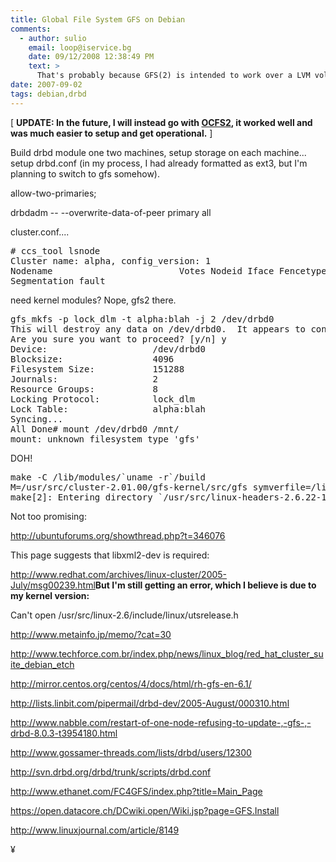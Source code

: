 ```yaml
---
title: Global File System GFS on Debian 
comments:
  - author: sulio
    email: loop@iservice.bg
    date: 09/12/2008 12:38:49 PM
    text: >
      That's probably because GFS(2) is intended to work over a LVM volume. You have to put LVM on top of the DRBD device, and format that logical volume instead. ALso you must put in work the whole red-hat cluster stuff to make that work.<br/><br/>Greets.
date: 2007-09-02
tags: debian,drbd
---
```

[ <b>UPDATE: In the future, I will instead go with <a href="http://www.docunext.com/blog/2007/09/drbd-and-ocfs2.html">OCFS2</a>, it worked well and was much easier to setup and get operational.</b> ]

Build drbd module one two machines, setup storage on each machine... setup drbd.conf (in my process, I had already formatted as ext3, but I'm planning to switch to gfs somehow).

allow-two-primaries;

drbdadm -- --overwrite-data-of-peer primary all

cluster.conf....

<pre># ccs_tool lsnode
Cluster name: alpha, config_version: 1
Nodename                        Votes Nodeid Iface Fencetype
Segmentation fault</pre>

need kernel modules? Nope, gfs2 there.

<pre class="sh_sh">
gfs_mkfs -p lock_dlm -t alpha:blah -j 2 /dev/drbd0
This will destroy any data on /dev/drbd0.  It appears to contain a EXT2/3 filesystem.
Are you sure you want to proceed? [y/n] y
Device:                    /dev/drbd0
Blocksize:                 4096
Filesystem Size:           151288
Journals:                  2
Resource Groups:           8
Locking Protocol:          lock_dlm
Lock Table:                alpha:blah
Syncing...
All Done# mount /dev/drbd0 /mnt/
mount: unknown filesystem type 'gfs'</pre>

DOH!

<pre>
make -C /lib/modules/`uname -r`/build
M=/usr/src/cluster-2.01.00/gfs-kernel/src/gfs symverfile=/lib/modules/`uname -r`/build/Module.symvers modules USING_KBUILD=yes
make[2]: Entering directory `/usr/src/linux-headers-2.6.22-1-686'  CC [M]  /usr/src/cluster-2.01.00/gfs-kernel/src/gfs/main.o/usr/src/cluster-2.01.00/gfs-kernel/src/gfs/main.c: In function 'init_gfs_fs':/usr/src/cluster-2.01.00/gfs-kernel/src/gfs/main.c:53: error: too few arguments to function 'kmem_cache_create'</pre>

Not too promising:

<a href="http://ubuntuforums.org/showthread.php?t=346076">http://ubuntuforums.org/showthread.php?t=346076</a>

This page suggests that libxml2-dev is required:

<a href="http://www.redhat.com/archives/linux-cluster/2005-July/msg00239.html">http://www.redhat.com/archives/linux-cluster/2005-July/msg00239.html</a><b>But I'm still getting an error, which I believe is due to my kernel version:</b>

Can't open /usr/src/linux-2.6/include/linux/utsrelease.h

<a href="http://www.metainfo.jp/memo/?cat=30">http://www.metainfo.jp/memo/?cat=30</a>

http://www.techforce.com.br/index.php/news/linux_blog/red_hat_cluster_suite_debian_etch

http://mirror.centos.org/centos/4/docs/html/rh-gfs-en-6.1/

http://lists.linbit.com/pipermail/drbd-dev/2005-August/000310.html

http://www.nabble.com/restart-of-one-node-refusing-to-update-,-gfs-,-drbd-8.0.3-t3954180.html

http://www.gossamer-threads.com/lists/drbd/users/12300

http://svn.drbd.org/drbd/trunk/scripts/drbd.conf

http://www.ethanet.com/FC4GFS/index.php?title=Main_Page

https://open.datacore.ch/DCwiki.open/Wiki.jsp?page=GFS.Install

http://www.linuxjournal.com/article/8149

¥

